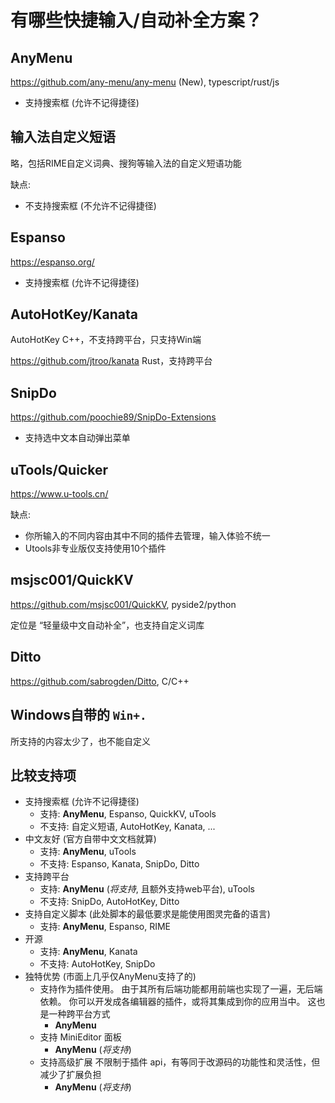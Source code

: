 # 有哪些快捷输入/自动补全方案？

## AnyMenu

https://github.com/any-menu/any-menu (New), typescript/rust/js

- 支持搜索框 (允许不记得捷径)

## 输入法自定义短语

略，包括RIME自定义词典、搜狗等输入法的自定义短语功能

缺点: 

- 不支持搜索框 (不允许不记得捷径)

## Espanso

https://espanso.org/

- 支持搜索框 (允许不记得捷径)

## AutoHotKey/Kanata

AutoHotKey C++，不支持跨平台，只支持Win端 

https://github.com/jtroo/kanata Rust，支持跨平台

## SnipDo

https://github.com/poochie89/SnipDo-Extensions

- 支持选中文本自动弹出菜单

## uTools/Quicker

https://www.u-tools.cn/

缺点:

- 你所输入的不同内容由其中不同的插件去管理，输入体验不统一
- Utools非专业版仅支持使用10个插件

## msjsc001/QuickKV

https://github.com/msjsc001/QuickKV, pyside2/python

定位是 “轻量级中文自动补全”，也支持自定义词库

## Ditto

https://github.com/sabrogden/Ditto, C/C++

## Windows自带的 `Win+.`

所支持的内容太少了，也不能自定义

## 比较支持项

- 支持搜索框 (允许不记得捷径)
  - 支持: **AnyMenu**, Espanso, QuickKV, uTools
  - 不支持: 自定义短语, AutoHotKey, Kanata, ...
- 中文友好 (官方自带中文文档就算)
  - 支持: **AnyMenu**, uTools
  - 不支持: Espanso, Kanata, SnipDo, Ditto
- 支持跨平台
  - 支持: **AnyMenu** (*将支持*, 且额外支持web平台), uTools
  - 不支持: SnipDo, AutoHotKey, Ditto
- 支持自定义脚本 (此处脚本的最低要求是能使用图灵完备的语言)
  - 支持: **AnyMenu**, Espanso, RIME
- 开源
  - 支持: **AnyMenu**, Kanata
  - 不支持: AutoHotKey, SnipDo
- 独特优势 (市面上几乎仅AnyMenu支持了的)
  - 支持作为插件使用。
    由于其所有后端功能都用前端也实现了一遍，无后端依赖。
    你可以开发成各编辑器的插件，或将其集成到你的应用当中。
    这也是一种跨平台方式
    - **AnyMenu**
  - 支持 MiniEditor 面板
    - **AnyMenu** (*将支持*)
  - 支持高级扩展
    不限制于插件 api，有等同于改源码的功能性和灵活性，但减少了扩展负担
    - **AnyMenu** (*将支持*)

